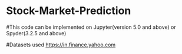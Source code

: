 # Stock-Market-Prediction

#This code can be implemented on Jupyter(version 5.0 and above) or Spyder(3.2.5 and above)

#Datasets used https://in.finance.yahoo.com
